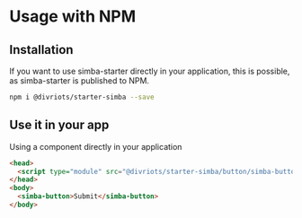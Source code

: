 # Usage with NPM

## Installation

If you want to use simba-starter directly in your application, this is possible, as simba-starter is published to NPM.

```sh
npm i @divriots/starter-simba --save
```

## Use it in your app

Using a component directly in your application

```html
<head>
  <script type="module" src="@divriots/starter-simba/button/simba-button.js"></script>
</head> 
<body>
  <simba-button>Submit</simba-button>
</body>
```
